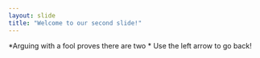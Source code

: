 ```yaml
---
layout: slide
title: "Welcome to our second slide!"
---
```

*Arguing with a fool proves there are two *
Use the left arrow to go back!

